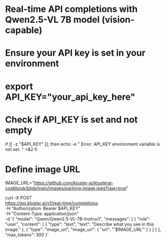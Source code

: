 # Real-time API completions with Qwen2.5-VL 7B model (vision-capable)

# Ensure your API key is set in your environment
# export API_KEY="your_api_key_here"

# Check if API_KEY is set and not empty
if [[ -z "$API_KEY" ]]; then
    echo -e "
Error: API_KEY environment variable is not set.
" >&2
fi

# Define image URL 
IMAGE_URL="https://github.com/kluster-ai/klusterai-cookbook/blob/main/images/parking-image.jpeg?raw=true"

curl -X POST \
  https://api.kluster.ai/v1/real-time/completions \
  -H "Authorization: Bearer $API_KEY" \
  -H "Content-Type: application/json" \
  -d '{
    "model": "Qwen/Qwen2.5-VL-7B-Instruct",
    "messages": [
      {
        "role": "user", 
        "content": [
          { "type": "text", "text": "Describe what you see in this image." },
          { "type": "image_url", "image_url": { "url": "'$IMAGE_URL'" } }
        ]
      }
    ],
    "max_tokens": 300
  }'
